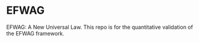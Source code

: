 # EFWAG
EFWAG: A New Universal Law. This repo is for the quantitative validation of the EFWAG framework.
